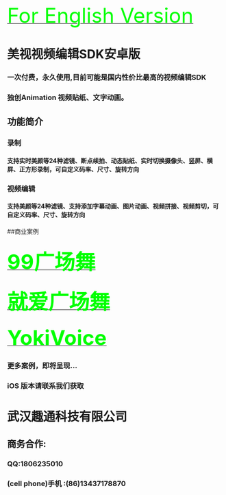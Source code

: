 <a href="https://github.com/GuiTom/Meishi_VideoEdit_SDK/blob/master/README_English.md"><font color="#00ff00" size=24>For English Version</font></a>
# 美视视频编辑SDK安卓版
### 一次付费，永久使用,目前可能是国内性价比最高的视频编辑SDK
### 独创Animation 视频贴纸、文字动画。
## 功能简介
### 录制
#### 支持实时美颜等24种滤镜、断点续拍、动态贴纸、实时切换摄像头、竖屏、横屏、正方形录制，可自定义码率、尺寸、旋转方向
### 视频编辑
#### 支持美颜等24种滤镜、支持添加字幕动画、图片动画、视频拼接、视频剪切，可自定义码率、尺寸、旋转方向
##商业案例
### <a href="http://sj.qq.com/myapp/detail.htm?apkName=cc.laowantong.gcw"><font color="#00ff00" size=24>99广场舞</font></a>
### <a href="http://sj.qq.com/myapp/detail.htm?apkName=com.jjdance"><font color="#00ff00" size=24>就爱广场舞</font></a>
### <a href="http://zhushou.360.cn/detail/index/soft_id/3221826?recrefer=SE_D_%E6%9C%89%E8%AE%B0"><font color="#00ff00" size=24>YokiVoice</font></a>
### 更多案例，即将呈现...
### iOS 版本请联系我们获取
# 武汉趣通科技有限公司
## 商务合作:
### QQ:1806235010
### (cell phone)手机  :(86)13437178870



